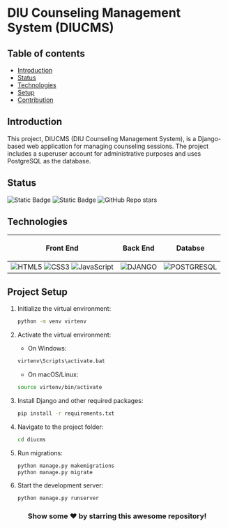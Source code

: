 # DIU Counseling Management System (DIUCMS)

## Table of contents
* [Introduction](#introduction)
* [Status](#status)
* [Technologies](#technologies)
* [Setup](#setup)
* [Contribution](#contribution)

## Introduction
This project, DIUCMS (DIU Counseling Management System), is a Django-based web application for managing counseling sessions. The project includes a superuser account for administrative purposes and uses PostgreSQL as the database.

## Status

![Static Badge](https://img.shields.io/badge/Repo%20Size-13%20MB-blue)
![Static Badge](https://img.shields.io/badge/License-CC%20BY%20NC%204.0-blue)
![GitHub Repo stars](https://img.shields.io/github/stars/ishan-nahid/diu__cms)


## Technologies

| <p align="center">Front End</p> | <p align="center">Back End</p> | <p align="center">Databse</p>
| :------------- | :-------------: | -------------: |
| ![HTML5](https://img.shields.io/badge/html5-%23E34F26.svg?style=for-the-badge&logo=html5&logoColor=white) ![CSS3](https://img.shields.io/badge/css3-%231572B6.svg?style=for-the-badge&logo=css3&logoColor=white) ![JavaScript](https://img.shields.io/badge/javascript-%23323330.svg?style=for-the-badge&logo=javascript&logoColor=%23F7DF1E) | ![DJANGO](https://img.shields.io/badge/Django-092E20?style=for-the-badge&logo=django&logoColor=white) | ![POSTGRESQL](https://img.shields.io/badge/PostgreSQL-316192?style=for-the-badge&logo=postgresql&logoColor=white) | 

## Project Setup
1. Initialize the virtual environment:
   ```bash
   python -m venv virtenv
   ```
2. Activate the virtual environment: 
   - On Windows:
   ```bash
   virtenv\Scripts\activate.bat
   ```
   - On macOS/Linux:
   ```bash
   source virtenv/bin/activate
   ```

3. Install Django and other required packages:
   ```bash
   pip install -r requirements.txt
   ```
4. Navigate to the project folder:
   ```bash
   cd diucms
   ```
5. Run migrations:
   ```bash
   python manage.py makemigrations
   python manage.py migrate
   ```
6. Start the development server:
   ```bash
   python manage.py runserver
   ```
  






<div align="center">
<h3>Show some ❤️ by starring this awesome repository!</h3>
</div>
